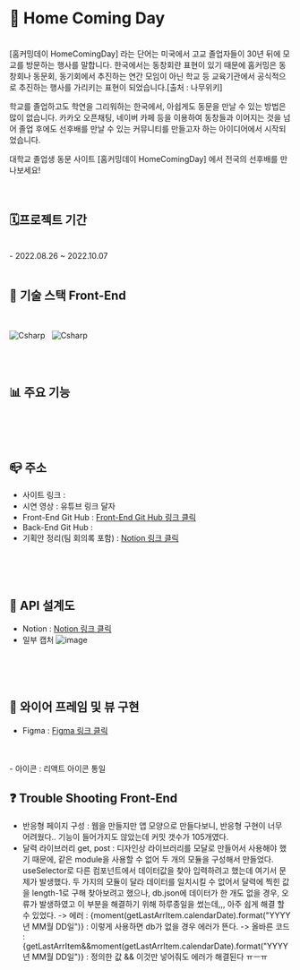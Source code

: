 # 🏫 Home Coming Day
<br/>
[홈커밍데이 HomeComingDay] 라는 단어는 미국에서 고교 졸업자들이 30년 뒤에 모교를 방문하는 행사를 말합니다. 한국에서는 동창회란 표현이 있기 때문에 홈커밍은 동창회나 동문회, 동기회에서 추진하는 연간 모임이 아닌 학교 등 교육기관에서 공식적으로 추진하는 행사를 가리키는 표현이 되었습니다.[출처 : 나무위키]

학교를 졸업하고도 학연을 그리워하는 한국에서, 아쉽게도 동문을 만날 수 있는 방법은 많이 없습니다. 카카오 오픈채팅, 네이버 카페 등을 이용하여 동창들과 이어지는 것을 넘어 졸업 후에도 선후배를 만날 수 있는 커뮤니티를 만들고자 하는 아이디어에서 시작되었습니다.

대학교 졸업생 동문 사이트 [홈커밍데이 HomeComingDay] 에서 전국의 선후배를 만나보세요!
<br/>
<br/>
<br/>

## 🗓프로젝트 기간
<br/>
- 2022.08.26 ~ 2022.10.07
<br/>
<br/>

## 🔔 기술 스택 Front-End 
<br/>

<img alt="Csharp" src ="https://img.shields.io/badge/JavaScript-F7DF1E.svg?&style=for-the-badge&logo=JavaScript&logoColor=whtie"/>&nbsp;&nbsp;&nbsp;<img alt="Csharp" src ="https://img.shields.io/badge/React-61DAFB.svg?&style=for-the-badge&logo=React&logoColor=white"/>

<br/>
<br/>

## 📊 주요 기능

<br/>
<br/>
<br/>


## 📪 주소
- 사이트 링크 : 
- 시연 영상 : 유튜브 링크 달자
- Front-End Git Hub : [Front-End Git Hub 링크 클릭](https://github.com/jennywoon/HomeComingDay.git)
- Back-End Git Hub : 
- 기획안 정리(팀 회의록 포함) : [Notion 링크 클릭](https://prairie-scion-76d.notion.site/1-194af719c75a4851b4bdb7d3e38f6bde)
<br/>
<br/>
<br/>

## 📑 API 설계도
- Notion : [Notion 링크 클릭](https://prairie-scion-76d.notion.site/API-7e8621cd61dc49fbb935f692242d69f3)
- 일부 캡처
![image](https://user-images.githubusercontent.com/109018926/187039932-52f91535-68e1-4493-9bef-5910aa04158b.png)
<br/>
<br/>
<br/>

## 📕 와이어 프레임 및 뷰 구현
- Figma : [Figma 링크 클릭](https://www.figma.com/file/73hhMPremRjZhBagMjIFgy/Untitled?node-id=7%3A32)
<br/>
<br/>
- 아이콘 : 리액트 아이콘 통일

## ❓ Trouble Shooting Front-End
- 반응형 페이지 구성 : 웹을 만들지만 앱 모양으로 만들다보니, 반응형 구현이 너무 어려웠다.. 기능이 들어가지도 않았는데 커밋 갯수가 105개였다.
- 달력 라이브러리 get, post : 디자인상 라이브러리를 모달로 만들어서 사용해야 했기 때문에, 같은 module을 사용할 수 없어 두 개의 모듈을 구성해서 만들었다. useSelector로 다른 컴포넌트에서 데이터값을 찾아 입력하려고 했는데 여기서 문제가 발생했다. 두 가지의 모듈이 달라 데이터를 일치시킬 수 없어서 달력에 찍힌 값을 length-1로 구해 찾아보려고 했으나, db.json에 데이터가 한 개도 없을 경우, 오류가 발생하였고 이 부분을 해결하기 위해 하루종일을 썼는데,,, 아주 쉽게 해결 할 수 있었다.
-> 에러 : {moment(getLastArrItem.calendarDate).format("YYYY년 MM월 DD일")} : 이렇게 사용하면 db가 없을 경우 에러가 뜬다.
-> 올바른 코드 : {getLastArrItem&&moment(getLastArrItem.calendarDate).format("YYYY년 MM월 DD일")} : 정의한 값 && 이것만 넣어줘도 에러가 해결된다 ㅠㅡㅠ
